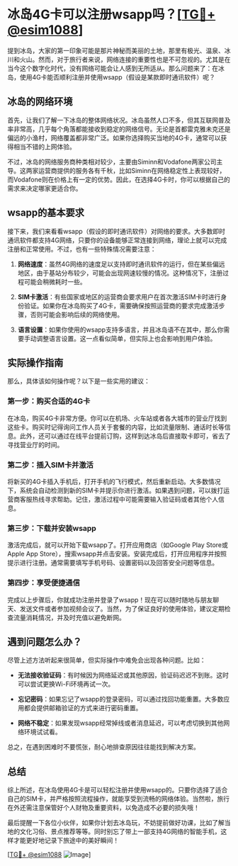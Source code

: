 # 冰岛4G卡可以注册wsapp吗？[[TG💪+ @esim1088](https://t.me/s/esim1088)]

提到冰岛，大家的第一印象可能是那片神秘而美丽的土地，那里有极光、温泉、冰川和火山。然而，对于旅行者来说，网络连接的重要性也是不可忽视的。尤其是在当今这个数字化时代，没有网络可能会让人感到无所适从。那么问题来了：在冰岛，使用4G卡能否顺利注册并使用wsapp（假设是某款即时通讯软件）呢？

## 冰岛的网络环境

首先，让我们了解一下冰岛的整体网络状况。冰岛虽然人口不多，但其互联网普及率非常高，几乎每个角落都能接收到稳定的网络信号。无论是首都雷克雅未克还是偏远的小渔村，网络覆盖都非常广泛。如果你选择购买当地的4G卡，通常可以获得相当不错的上网体验。

不过，冰岛的网络服务商种类相对较少，主要由Siminn和Vodafone两家公司主导。这两家运营商提供的服务各有千秋，比如Siminn在网络稳定性上表现较好，而Vodafone则在价格上有一定的优势。因此，在选择4G卡时，你可以根据自己的需求来决定哪家更适合你。

## wsapp的基本要求

接下来，我们来看看wsapp（假设的即时通讯软件）对网络的要求。大多数即时通讯软件都支持4G网络，只要你的设备能够正常连接到网络，理论上就可以完成注册和正常使用。不过，也有一些特殊情况需要注意：

1. **网络速度**：虽然4G网络的速度足以支持即时通讯软件的运行，但在某些偏远地区，由于基站分布较少，可能会出现网速较慢的情况。这种情况下，注册过程可能会稍微耗时一些。
   
2. **SIM卡激活**：有些国家或地区的运营商会要求用户在首次激活SIM卡时进行身份验证。如果你在冰岛购买了4G卡，需要确保按照运营商的要求完成激活步骤，否则可能会影响后续的网络使用。

3. **语言设置**：如果你使用的wsapp支持多语言，并且冰岛语不在其中，那么你需要手动调整语言设置。这一点看似简单，但实际上也会影响到用户体验。

## 实际操作指南

那么，具体该如何操作呢？以下是一些实用的建议：

### 第一步：购买合适的4G卡

在冰岛，购买4G卡非常方便。你可以在机场、火车站或者各大城市的营业厅找到这些卡。购买时记得询问工作人员关于套餐的内容，比如流量限制、通话时长等信息。此外，还可以通过在线平台提前订购，这样到达冰岛后直接取卡即可，省去了寻找营业厅的时间。

### 第二步：插入SIM卡并激活

将新买的4G卡插入手机后，打开手机的飞行模式，然后重新启动。大多数情况下，系统会自动检测到新的SIM卡并提示你进行激活。如果遇到问题，可以拨打运营商客服热线寻求帮助。记住，激活过程中可能需要输入验证码或者其他个人信息。

### 第三步：下载并安装wsapp

激活完成后，就可以开始下载wsapp了。打开应用商店（如Google Play Store或Apple App Store），搜索wsapp并点击安装。安装完成后，打开应用程序并按照提示进行注册。通常需要填写手机号码、设置密码以及回答安全问题等信息。

### 第四步：享受便捷通信

完成以上步骤后，你就成功注册并登录了wsapp！现在可以随时随地与朋友聊天、发送文件或者参加视频会议了。当然，为了保证良好的使用体验，建议定期检查流量消耗情况，并及时充值以避免断网。

## 遇到问题怎么办？

尽管上述方法听起来很简单，但实际操作中难免会出现各种问题。比如：

- **无法接收验证码**：有时候因为网络延迟或其他原因，验证码迟迟不到账。这时可以尝试更换Wi-Fi环境再试一次。
  
- **忘记密码**：如果忘记了wsapp的登录密码，可以通过找回功能重置。大多数应用都会提供邮箱验证的方式来进行密码重置。

- **网络不稳定**：如果发现wsapp经常掉线或者消息延迟，可以考虑切换到其他网络环境试试看。

总之，在遇到困难时不要慌张，耐心地排查原因往往能找到解决方案。

## 总结

综上所述，在冰岛使用4G卡是可以轻松注册并使用wsapp的。只要你选择了适合自己的SIM卡，并严格按照流程操作，就能享受到流畅的网络体验。当然啦，旅行在外还需注意保管好个人财物及重要资料，以免造成不必要的损失哦！

最后提醒一下各位小伙伴，如果你计划去冰岛玩，不妨提前做好功课，比如了解当地的文化习俗、景点推荐等等。同时别忘了带上一部支持4G网络的智能手机，这样才能更好地记录下旅途中的美好瞬间！

[[TG💪+ @esim1088](https://t.me/s/esim1088) ![Image](https://i.postimg.cc/4NQfJmqS/Snipaste-2025-05-13-00-14-12.png)]